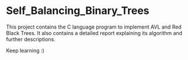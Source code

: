 # Self_Balancing_Binary_Trees
This project contains the C language program to implement AVL and Red Black Trees.
It also contains a detailed report explaining its algorithm and further descriptions.  

Keep learning :)
